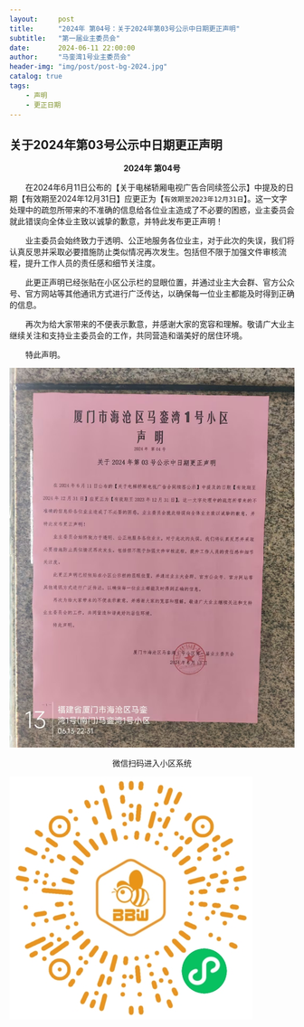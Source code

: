 ```yaml
---
layout:     post
title:      "2024年 第04号：关于2024年第03号公示中日期更正声明"
subtitle:   "第一届业主委员会"
date:       2024-06-11 22:00:00
author:     "马銮湾1号业主委员会"
header-img: "img/post/post-bg-2024.jpg"
catalog: true
tags:
    - 声明
    - 更正日期
---
```




## 关于2024年第03号公示中日期更正声明

<center><strong>2024年 第04号</strong></center>

&emsp;&emsp;在2024年6月11日公布的【关于电梯轿厢电视广告合同续签公示】中提及的日期【有效期至2024年12月31日】应更正为【`有效期至2023年12月31日`】。这一文字处理中的疏忽所带来的不准确的信息给各位业主造成了不必要的困惑，业主委员会就此错误向全体业主致以诚挚的歉意，并特此发布更正声明！

&emsp;&emsp;业主委员会始终致力于透明、公正地服务各位业主，对于此次的失误，我们将认真反思并采取必要措施防止类似情况再次发生。包括但不限于加强文件审核流程，提升工作人员的责任感和细节关注度。

&emsp;&emsp;此更正声明已经张贴在小区公示栏的显眼位置，并通过业主大会群、官方公众号、官方网站等其他通讯方式进行广泛传达，以确保每一位业主都能及时得到正确的信息。

&emsp;&emsp;再次为给大家带来的不便表示歉意，并感谢大家的宽容和理解。敬请广大业主继续关注和支持业主委员会的工作，共同营造和谐美好的居住环境。

&emsp;&emsp;特此声明。


![](\img\in-post\2024-6-13-声明实景.jpg)

<center>微信扫码进入小区系统</center>

![](\img\in-post\蜂窝智家.jpg)
